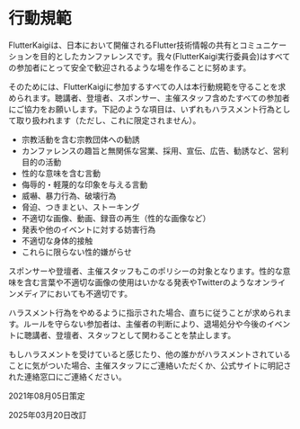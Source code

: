 # 行動規範

FlutterKaigiは、日本において開催されるFlutter技術情報の共有とコミュニケーションを目的としたカンファレンスです。我々(FlutterKaigi実行委員会)はすべての参加者にとって安全で歓迎されるような場を作ることに努めます。

そのためには、FlutterKaigiに参加するすべての人は本行動規範を守ることを求められます。聴講者、登壇者、スポンサー、主催スタッフ含めたすべての参加者にご協力をお願いします。下記のような項目は、いずれもハラスメント行為として取り扱われます（ただし、これに限定されません）。

- 宗教活動を含む宗教団体への勧誘
- カンファレンスの趣旨と無関係な営業、採用、宣伝、広告、勧誘など、営利目的の活動
- 性的な意味を含む言動
- 侮辱的・軽蔑的な印象を与える言動
- 威嚇、暴力行為、破壊行為
- 脅迫、つきまとい、ストーキング
- 不適切な画像、動画、録音の再生（性的な画像など）
- 発表や他のイベントに対する妨害行為
- 不適切な身体的接触
- これらに限らない性的嫌がらせ

スポンサーや登壇者、主催スタッフもこのポリシーの対象となります。性的な意味を含む言葉や不適切な画像の使用はいかなる発表やTwitterのようなオンラインメディアにおいても不適切です。

ハラスメント行為をやめるように指示された場合、直ちに従うことが求められます。ルールを守らない参加者は、主催者の判断により、退場処分や今後のイベントに聴講者、登壇者、スタッフとして関わることを禁止します。

もしハラスメントを受けていると感じたり、他の誰かがハラスメントされていることに気がついた場合、主催スタッフにご連絡いただくか、公式サイトに明記された連絡窓口にご連絡ください。

2021年08月05日策定

2025年03月20日改訂
